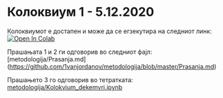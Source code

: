 # Колоквиум 1 - 5.12.2020
Колоквиумот е достапен и може да се егзекутира на следниот линк: 
[![Open In Colab](https://colab.research.google.com/assets/colab-badge.svg)](https://colab.research.google.com/drive/1U83kxeCRj55i0NC6n4o-s1XqVl4FWzpu?usp=sharing)


Прашањата 1 и 2 ги одговорив во следниот фајл: [metodologija/Prasanja.md] (https://github.com/1vanjordanov/metodologija/blob/master/Prasanja.md)

Прашањето 3 го одговорив во тетратката: [metodologija/Kolokvium_dekemvri.ipynb](https://github.com/1vanjordanov/metodologija/blob/master/Kolokvium_dekemvri.ipynb)
